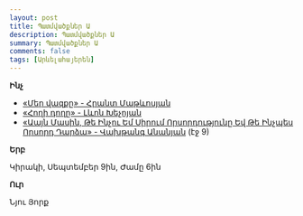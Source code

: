 ```yaml
---
layout: post
title: Պատմվածքներ Ա
description: Պատմվածքներ Ա
summary: Պատմվածքներ Ա
comments: false
tags: [Արևելահայերեն]
---
```


**Ինչ**

- [«Մեր վազքը» - Հրանտ Մաթևոսյան](/assets/files/Հրանտ%20Մաթևոսյան/Մեր%20վազքը.txt)
- [«Հողի դողը» - Լևոն Խեչոյան](/assets/files/Լևոն%20Խեչոյան/Հողի%20դողը.txt)
- [«Աայն Մասին, Թե Ինչու Եմ Սիրում Որսորդությունը Եվ Թե Ինչպես Որսորդ Դարձա» - Վախթանգ Անանյան](/assets/files/Վախթանգ%20Անանյան/Պատմվածքներ.pdf) (էջ 9)

**Երբ**

Կիրակի, Սեպտեմբեր 9ին, Ժամը 6ին

**Ուր**

Նյու Յորք
